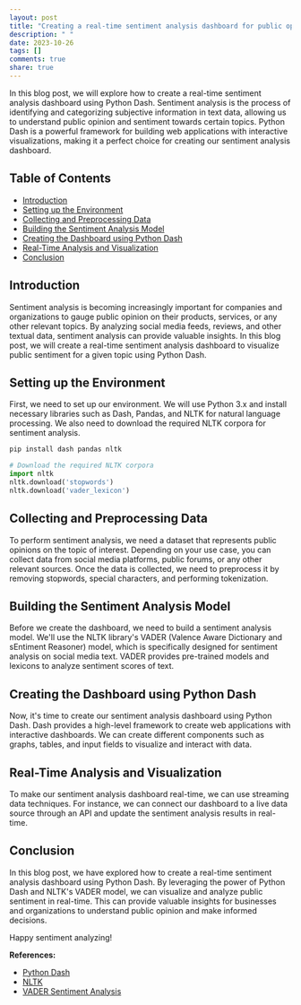```yaml
---
layout: post
title: "Creating a real-time sentiment analysis dashboard for public opinion using Python Dash"
description: " "
date: 2023-10-26
tags: []
comments: true
share: true
---
```


In this blog post, we will explore how to create a real-time sentiment analysis dashboard using Python Dash. Sentiment analysis is the process of identifying and categorizing subjective information in text data, allowing us to understand public opinion and sentiment towards certain topics. Python Dash is a powerful framework for building web applications with interactive visualizations, making it a perfect choice for creating our sentiment analysis dashboard.

## Table of Contents
- [Introduction](#introduction)
- [Setting up the Environment](#setting-up-the-environment)
- [Collecting and Preprocessing Data](#collecting-and-preprocessing-data)
- [Building the Sentiment Analysis Model](#building-the-sentiment-analysis-model)
- [Creating the Dashboard using Python Dash](#creating-the-dashboard-using-python-dash)
- [Real-Time Analysis and Visualization](#real-time-analysis-and-visualization)
- [Conclusion](#conclusion)

## Introduction
Sentiment analysis is becoming increasingly important for companies and organizations to gauge public opinion on their products, services, or any other relevant topics. By analyzing social media feeds, reviews, and other textual data, sentiment analysis can provide valuable insights. In this blog post, we will create a real-time sentiment analysis dashboard to visualize public sentiment for a given topic using Python Dash.

## Setting up the Environment
First, we need to set up our environment. We will use Python 3.x and install necessary libraries such as Dash, Pandas, and NLTK for natural language processing. We also need to download the required NLTK corpora for sentiment analysis.

```python
pip install dash pandas nltk

# Download the required NLTK corpora
import nltk
nltk.download('stopwords')
nltk.download('vader_lexicon')
```

## Collecting and Preprocessing Data
To perform sentiment analysis, we need a dataset that represents public opinions on the topic of interest. Depending on your use case, you can collect data from social media platforms, public forums, or any other relevant sources. Once the data is collected, we need to preprocess it by removing stopwords, special characters, and performing tokenization.

## Building the Sentiment Analysis Model
Before we create the dashboard, we need to build a sentiment analysis model. We'll use the NLTK library's VADER (Valence Aware Dictionary and sEntiment Reasoner) model, which is specifically designed for sentiment analysis on social media text. VADER provides pre-trained models and lexicons to analyze sentiment scores of text.

## Creating the Dashboard using Python Dash
Now, it's time to create our sentiment analysis dashboard using Python Dash. Dash provides a high-level framework to create web applications with interactive dashboards. We can create different components such as graphs, tables, and input fields to visualize and interact with data.

## Real-Time Analysis and Visualization
To make our sentiment analysis dashboard real-time, we can use streaming data techniques. For instance, we can connect our dashboard to a live data source through an API and update the sentiment analysis results in real-time.

## Conclusion
In this blog post, we have explored how to create a real-time sentiment analysis dashboard using Python Dash. By leveraging the power of Python Dash and NLTK's VADER model, we can visualize and analyze public sentiment in real-time. This can provide valuable insights for businesses and organizations to understand public opinion and make informed decisions.

Happy sentiment analyzing!

**References:**
- [Python Dash](https://dash.plotly.com/)
- [NLTK](https://www.nltk.org/)
- [VADER Sentiment Analysis](https://github.com/cjhutto/vaderSentiment)